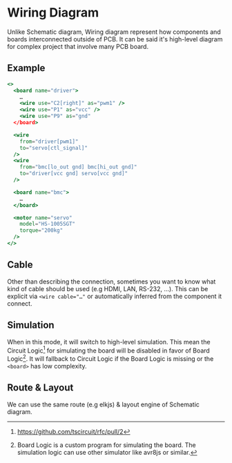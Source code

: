 # Wiring Diagram

Unlike Schematic diagram, Wiring diagram represent how components and boards interconnected outside of PCB. It can be said it's high-level diagram for complex project that involve many PCB board.

## Example

```jsx
<>
  <board name="driver">
    …
    <wire use="C2[right]" as="pwm1" />
    <wire use="P1" as="vcc" />
    <wire use="P9" as="gnd"
  </board>

  <wire
    from="driver[pwm1]"
    to="servo[ctl_signal]"
  />
  <wire
    from="bmc[lo_out gnd] bmc[hi_out gnd]"
    to="driver[vcc gnd] servo[vcc gnd]" 
  />

  <board name="bmc">
    …
  </board>

  <motor name="servo"
    model="HS-1005SGT"
    torque="200kg"
  />
</>
```

## Cable

Other than describing the connection, sometimes you want to know what kind of cable should be used (e.g HDMI, LAN, RS-232, …). This can be explicit via `<wire cable="…"` or automatically inferred from the component it connect.

## Simulation

When in this mode, it will switch to high-level simulation. This mean the Circuit Logic[^1] for simulating the board will be disabled in favor of Board Logic[^2]. It will fallback to Circuit Logic if the Board Logic is missing or the `<board>` has low complexity.

[^1]: https://github.com/tscircuit/rfc/pull/2
[^2]: Board Logic is a custom program for simulating the board. The simulation logic can use other simulator like avr8js or similar.

## Route & Layout

We can use the same route (e.g elkjs) & layout engine of Schematic diagram.